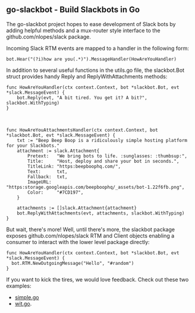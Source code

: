 ## go-slackbot - Build Slackbots in Go

The go-slackbot project hopes to ease development of Slack bots by adding helpful
methods and a mux-router style interface to the github.com/nlopes/slack package.

Incoming Slack RTM events are mapped to a handler in the following form:

	bot.Hear("(?i)how are you(.*)").MessageHandler(HowAreYouHandler)

In addition to several useful functions in the utils.go file, the slackbot.Bot struct provides handy Reply and ReplyWithAttachments methods:

	func HowAreYouHandler(ctx context.Context, bot *slackbot.Bot, evt *slack.MessageEvent) {
		bot.Reply(evt, "A bit tired. You get it? A bit?", slackbot.WithTyping)
	}
&nbsp;

	func HowAreYouAttachmentsHandler(ctx context.Context, bot *slackbot.Bot, evt *slack.MessageEvent) {
		txt := "Beep Beep Boop is a ridiculously simple hosting platform for your Slackbots."
		attachment := slack.Attachment{
			Pretext:   "We bring bots to life. :sunglasses: :thumbsup:",
			Title:     "Host, deploy and share your bot in seconds.",
			TitleLink: "https:beepboophq.com/",
			Text:      txt,
			Fallback:  txt,
			ImageURL:  "https:storage.googleapis.com/beepboophq/_assets/bot-1.22f6fb.png",
			Color:     "#7CD197",
		}

		attachments := []slack.Attachment{attachment}
		bot.ReplyWithAttachments(evt, attachments, slackbot.WithTyping)
	}
  
But wait, there's more! Well, until there's more, the slackbot package exposes github.com/nlopes/slack RTM and Client objects enabling a consumer to interact with the lower level package directly:

    func HowAreYouHandler(ctx context.Context, bot *slackbot.Bot, evt *slack.MessageEvent) {
      bot.RTM.NewOutgoingMessage("Hello", "#random")
    }


If you want to kick the tires, we would love feedback. Check out these two examples:

- [simple.go](https://github.com/kaedys/go-slackbot/blob/master/examples/simple/simple.go)
- [wit.go](https://github.com/kaedys/go-slackbot/blob/master/examples/wit/wit.go).
